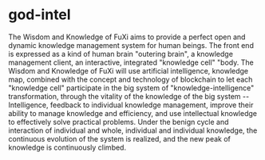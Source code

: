 # god-intel
The Wisdom and Knowledge of FuXi aims to provide a perfect open and dynamic knowledge management system for human beings. The front end is expressed as a kind of human brain "outering brain", a knowledge management client, an interactive, integrated "knowledge cell" "body. The Wisdom and Knowledge of FuXi will use artificial intelligence, knowledge map, combined with the concept and technology of blockchain to let each "knowledge cell" participate in the big system of "knowledge-intelligence" transformation, through the vitality of the knowledge of the big system --Intelligence, feedback to individual knowledge management, improve their ability to manage knowledge and efficiency, and use intellectual knowledge to effectively solve practical problems. Under the benign cycle and interaction of individual and whole, individual and individual knowledge, the continuous evolution of the system is realized, and the new peak of knowledge is continuously climbed.
